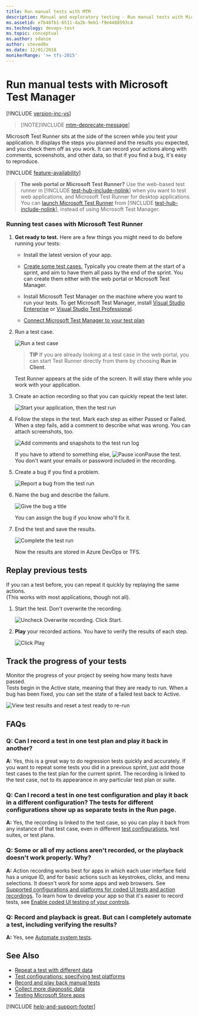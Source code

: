 ```yaml
---
title: Run manual tests with MTM
description: Manual and exploratory testing - Run manual tests with Microsoft Test Manager when you want to test web applications
ms.assetid: e7b48fb1-6511-4a2b-9eb1-f9e4488593c4
ms.technology: devops-test
ms.topic: conceptual
ms.author: sdanie
author: steved0x
ms.date: 12/01/2018
monikerRange: '>= tfs-2015'
---
```


# Run manual tests with Microsoft Test Manager

[!INCLUDE [version-inc-vs](../includes/version-inc-vs.md)]

> [!NOTE]!INCLUDE [mtm-deprecate-message](../includes/mtm-deprecate-message.md)]

Microsoft Test Runner sits at the side of the screen while you test your application. It displays the steps you planned and the results you expected, and you check them off as you work. It can record your actions along with comments, screenshots, and other data, so that if you find a bug, it's easy to reproduce.

[!INCLUDE [feature-availability](../includes/feature-availability.md)]

> **The web portal or Microsoft Test Runner?** Use the web-based test runner
> in [!INCLUDE [test-hub-include-nolink](../includes/test-hub-include-nolink.md)] when you want to test web applications, and Microsoft
> Test Runner for desktop applications. You can
> [launch Microsoft Test Runner](../run-manual-tests.md#run-desktop)
> from [!INCLUDE [test-hub-include-nolink](../includes/test-hub-include-nolink.md)], instead of using Microsoft Test Manager.

### Running test cases with Microsoft Test Runner

1.  **Get ready to test.** Here are a few things you might need to do before running your tests:

    * Install the latest version of your app.

    * [Create some test cases.](plan-manual-tests-with-microsoft-test-manager.md) Typically you create them at the start of a sprint, and aim to have them all pass by the end of the sprint. You can create them either with the web portal or Microsoft Test Manager.

    * Install Microsoft Test Manager on the machine where you want to run your tests.
      To get Microsoft Test Manager, install [Visual Studio Enterprise](https://visualstudio.microsoft.com/downloads/) or [Visual Studio Test Professional](https://visualstudio.microsoft.com/vs/test-professional/).

    * [Connect Microsoft Test Manager to your test plan](connect-microsoft-test-manager-to-your-team-project-and-test-plan.md)

1.  Run a test case.

    ![Run a test case](media/run-manual-tests-with-microsoft-test-manager/almp_t_create07.png)

    > **TIP**
    > If you are already looking at a test case in the web portal, you can start Test Runner directly from there by choosing **Run in Client**.

    Test Runner appears at the side of the screen. It will stay there while you work with your application.

1.  Create an action recording so that you can quickly repeat the test later.

    ![Start your application, then the test run](media/run-manual-tests-with-microsoft-test-manager/almp_t_create08.png)

1.  Follow the steps in the test. Mark each step as either Passed or Failed. When a step fails, add a comment to describe what was wrong. You can attach screenshots, too.

    ![Add comments and snapshots to the test run log](media/run-manual-tests-with-microsoft-test-manager/almp_t_create09.png)

    If you have to attend to something else, ![Pause icon](media/run-manual-tests-with-microsoft-test-manager/almp_t_runtestpauseicon.png)Pause the test. You don't want your emails or password included in the recording.

1.  Create a bug if you find a problem.

    ![Report a bug from the test run](media/run-manual-tests-with-microsoft-test-manager/almp_t_create10.png)

1.  Name the bug and describe the failure.

    ![Give the bug a title](media/run-manual-tests-with-microsoft-test-manager/almp_t_create11.png)

    You can assign the bug if you know who'll fix it.

1.  End the test and save the results.

    ![Complete the test run](media/run-manual-tests-with-microsoft-test-manager/almp_t_create12.png)

    Now the results are stored in Azure DevOps or TFS.

## Replay previous tests

If you ran a test before, you can repeat it quickly by replaying the same actions.  
(This works with most applications, though not all).

1.  Start the test. Don't overwrite the recording.

    ![Uncheck Overwrite recording. Click Start.](media/run-manual-tests-with-microsoft-test-manager/alm_p_t78play.png)

1.  **Play** your recorded actions. You have to verify the results of each step.

    ![Click Play](media/run-manual-tests-with-microsoft-test-manager/almp_t79playstep.png)

## Track the progress of your tests

Monitor the progress of your project by seeing how many tests have passed.  
Tests begin in the Active state, meaning that they are ready to run. When a bug has been fixed, you can set the state of a failed test back to Active.

![View test results and reset a test ready to re-run](media/run-manual-tests-with-microsoft-test-manager/almp_t_run13.png)

## FAQs

### Q: Can I record a test in one test plan and play it back in another?

**A:** Yes, this is a great way to do regression tests quickly and accurately.
If you want to repeat some tests you did in a previous sprint,
just add those test cases to the test plan for the current sprint.
The recording is linked to the test case, not to its appearance
in any particular test plan or suite.

### Q: Can I record a test in one test configuration and play it back in a different configuration? The tests for different configurations show up as separate tests in the Run page.

**A:** Yes, the recording is linked to the test case, so you can play it back from any instance of that test case, even in different [test configurations](test-configurations-specifying-test-platforms.md), test suites, or test plans.

### Q: Some or all of my actions aren't recorded, or the playback doesn't work properly. Why?

**A:** Action recording works best for apps in which each user
interface field has a unique ID, and for basic actions such as keystrokes,
clicks, and menu selections. It doesn't work for some apps and web browsers.
See [Supported configurations and platforms for coded UI tests and action recordings](/visualstudio/test/supported-configurations-and-platforms-for-coded-ui-tests-and-action-recordings).
To learn how to develop your app so that it's easier to record tests,
see [Enable coded UI testing of your controls](/visualstudio/test/enable-coded-ui-testing-of-your-controls).

### Q: Record and playback is great. But can I completely automate a test, including verifying the results?

**A:** Yes, see [Automate system tests](../../pipelines/index.yml).

## See Also

* [Repeat a test with different data](../repeat-test-with-different-data.md)
* [Test configurations: specifying test platforms](../test-different-configurations.md)
* [Record and play back manual tests](record-play-back-manual-tests.md)
* [Collect more diagnostic data](collect-more-diagnostic-data-in-manual-tests.md)
* [Testing Microsoft Store apps](testing-microsoft-store-apps.md)

[!INCLUDE [help-and-support-footer](../includes/help-and-support-footer.md)]
